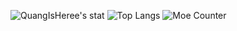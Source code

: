 ![QuangIsHeree's stat](https://github-readme-stats.vercel.app/api?username=quangisheree&show_icons=true&theme=transparent)
![Top Langs](https://github-readme-stats.vercel.app/api/top-langs/?username=anuraghazra&hide_progress=true)
![Moe Counter](https://count.getloli.com/@:quangisheree?theme=3d-num)

